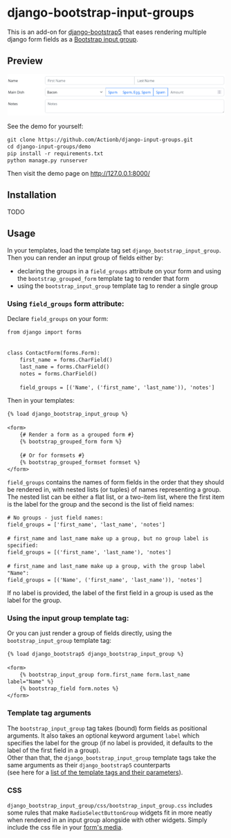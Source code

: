 # django-bootstrap-input-groups

This is an add-on for [django-bootstrap5](https://pypi.org/project/django-bootstrap5/) that eases rendering multiple
django form fields as a [Bootstrap input group](https://getbootstrap.com/docs/5.2/forms/input-group/).

## Preview

![Example](demo/demo.png)

See the demo for yourself:
```
git clone https://github.com/Actionb/django-input-groups.git
cd django-input-groups/demo
pip install -r requirements.txt
python manage.py runserver
```
Then visit the demo page on http://127.0.0.1:8000/

## Installation

TODO

## Usage
In your templates, load the template tag set `django_bootstrap_input_group`.  Then you can render an input group of fields either by:
* declaring the groups in a `field_groups` attribute on your form and using the `bootstrap_grouped_form` 
template tag to render that form
* using the `bootstrap_input_group` template tag to render a single group

### Using `field_groups` form attribute:
Declare `field_groups` on your form:
```
from django import forms


class ContactForm(forms.Form):
    first_name = forms.CharField()
    last_name = forms.CharField()
    notes = forms.CharField()
    
    field_groups = [('Name', ('first_name', 'last_name')), 'notes']
```

Then in your templates:

```
{% load django_bootstrap_input_group %}

<form>
    {# Render a form as a grouped form #}
    {% bootstrap_grouped_form form %}
    
    {# Or for formsets #}
    {% bootstrap_grouped_formset formset %}
</form>
```

`field_groups` contains the names of form fields in the order that they should be rendered in, with nested lists 
(or tuples) of names representing a group. The nested list can be either a flat list, or a two-item list, where 
the first item is the label for the group and the second is the list of field names:
```
# No groups - just field names:
field_groups = ['first_name', 'last_name', 'notes']

# first_name and last_name make up a group, but no group label is specified:
field_groups = [('first_name', 'last_name'), 'notes']

# first_name and last_name make up a group, with the group label "Name":
field_groups = [('Name', ('first_name', 'last_name')), 'notes']
```
If no label is provided, the label of the first field in a group is used as the label for the group. 

### Using the input group template tag:
Or you can just render a group of fields directly, using the `bootstrap_input_group` template tag:
```
{% load django_bootstrap5 django_bootstrap_input_group %}

<form>
    {% bootstrap_input_group form.first_name form.last_name label="Name" %}
    {% bootstrap_field form.notes %}
</form>
```

### Template tag arguments
The `bootstrap_input_group` tag takes (bound) form fields as positional arguments. 
It also takes an optional keyword argument `label` which specifies the label for the group 
(if no label is provided, it defaults to the label of the first field in a group).  
Other than that, the `django_bootstrap_input_group` template tags take the same arguments as their 
`django_bootstrap5` counterparts  
(see here for a [list of the template tags and their parameters](https://django-bootstrap5.readthedocs.io/en/latest/templatetags.html)).

### CSS

`django_bootstrap_input_group/css/bootstrap_input_group.css` includes some rules that make `RadioSelectButtonGroup`
widgets fit in more neatly when rendered in an input group alongside with other widgets. Simply include the css file in your 
[form's media](https://docs.djangoproject.com/en/4.1/topics/forms/media/#media-on-forms).
